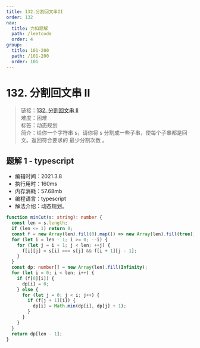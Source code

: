 ```yaml
---
title: 132.分割回文串II
order: 132
nav:
  title: 力扣题解
  path: /leetcode
  order: 4
group:
  title: 101-200
  path: /101-200
  order: 101
---
```


# 132. 分割回文串 II

> 链接：[132. 分割回文串 II](https://leetcode-cn.com/problems/palindrome-partitioning-ii/)  
> 难度：困难  
> 标签：动态规划  
> 简介：给你一个字符串 s，请你将 s 分割成一些子串，使每个子串都是回文。返回符合要求的 最少分割次数 。

## 题解 1 - typescript

- 编辑时间：2021.3.8
- 执行用时：160ms
- 内存消耗：57.68mb
- 编程语言：typescript
- 解法介绍：动态规划。

```typescript
function minCut(s: string): number {
  const len = s.length;
  if (len <= 1) return 0;
  const f = new Array(len).fill(0).map(() => new Array(len).fill(true));
  for (let i = len - 1; i >= 0; --i) {
    for (let j = i + 1; j < len; ++j) {
      f[i][j] = s[i] === s[j] && f[i + 1][j - 1];
    }
  }
  const dp: number[] = new Array(len).fill(Infinity);
  for (let i = 0; i < len; i++) {
    if (f[0][i]) {
      dp[i] = 0;
    } else {
      for (let j = 0; j < i; j++) {
        if (f[j + 1][i]) {
          dp[i] = Math.min(dp[i], dp[j] + 1);
        }
      }
    }
  }
  return dp[len - 1];
}
```
